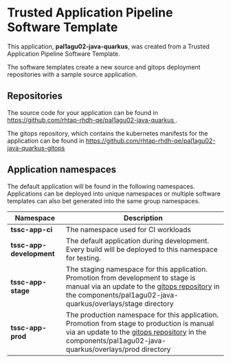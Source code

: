# Trusted Application Pipeline Software Template

This application, **pal1agu02-java-quarkus**, was created from a Trusted Application Pipeline Software Template.

The software templates create a new source and gitops deployment repositories with a sample source application. 

## Repositories

The source code for your application can be found in [https://github.com/rhtap-rhdh-qe/pal1agu02-java-quarkus ](https://github.com/rhtap-rhdh-qe/pal1agu02-java-quarkus ).
 
The gitops repository, which contains the kubernetes manifests for the application can be found in 
[https://github.com/rhtap-rhdh-qe/pal1agu02-java-quarkus-gitops ](https://github.com/rhtap-rhdh-qe/pal1agu02-java-quarkus-gitops ) 

## Application namespaces 

The default application will be found in the following namespaces. Applications can be deployed into unique namespaces or multiple software templates can also bet generated into the same group namespaces.  

|  Namespace   |  Description   |  
| -------- | -------- |
| **tssc-app-ci** | The namespace used for CI workloads |
| **tssc-app-development** | The default application during development. Every build will be deployed to this namespace for testing. |
| **tssc-app-stage** | The staging namespace for this application. Promotion from development to stage is manual via an update to the [gitops repository](https://github.com/rhtap-rhdh-qe/pal1agu02-java-quarkus-gitops ) in the components/pal1agu02-java-quarkus/overlays/stage directory |
| **tssc-app-prod** | The production namespace for this application. Promotion from stage to production is manual via an update to the [gitops repository](https://github.com/rhtap-rhdh-qe/pal1agu02-java-quarkus-gitops ) in the components/pal1agu02-java-quarkus/overlays/prod directory |